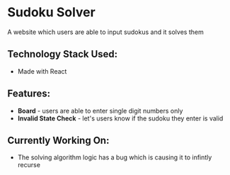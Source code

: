 # Sudoku Solver
A website which users are able to input sudokus and it solves them

## Technology Stack Used: 
- Made with React

## Features:
- **Board** - users are able to enter single digit numbers only
- **Invalid State Check** - let's users know if the sudoku they enter is valid

## Currently Working On:
- The solving algorithm logic has a bug which is causing it to infintly recurse
